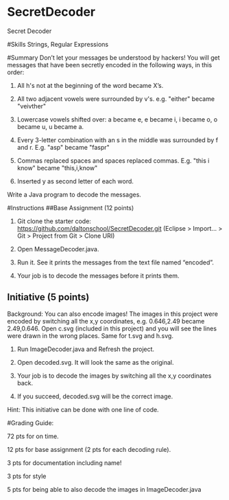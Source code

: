 # SecretDecoder
Secret Decoder

#Skills
Strings, Regular Expressions

#Summary
Don’t let your messages be understood by hackers! You will get messages that have been secretly encoded in the following ways, in this order:

1. All h's not at the beginning of the word became X’s.

2. All two adjacent vowels were surrounded by v's. e.g. "either" became "veivther"

3. Lowercase vowels shifted over: a became e, e became i, i became o, o became u, u became a.

4. Every 3-letter combination with an s in the middle was surrounded by f and r. E.g. "asp" became "faspr"

5. Commas replaced spaces and spaces replaced commas. E.g. "this i know" became "this,i,know"

6. Inserted y as second letter of each word.


Write a Java program to decode the messages.



#Instructions
##Base Assignment (12 points)
1. Git clone the starter code: https://github.com/daltonschool/SecretDecoder.git
(Eclipse > Import... > Git > Project from Git > Clone URI)

2. Open MessageDecoder.java.

3. Run it. See it prints the messages from the text file named “encoded”.

4. Your job is to decode the messages before it prints them.

## Initiative (5 points)
Background: You can also encode images! The images in this project were encoded by switching all the x,y coordinates, e.g. 0.646,2.49 became 2.49,0.646. Open c.svg (included in this project) and you will see the lines were drawn in the wrong places. Same for t.svg and h.svg.


1. Run ImageDecoder.java and Refresh the project.

2. Open decoded.svg. It will look the same as the original.

3. Your job is to decode the images by switching all the x,y coordinates back.

4. If you succeed, decoded.svg will be the correct image.

Hint: This initiative can be done with one line of code.


#Grading Guide:
  
 72 pts for on time.
  
 12 pts for base assignment (2 pts for each decoding rule).
  
 3 pts for documentation including name!
  
 3 pts for style
  
 5 pts for being able to also decode the images in ImageDecoder.java

